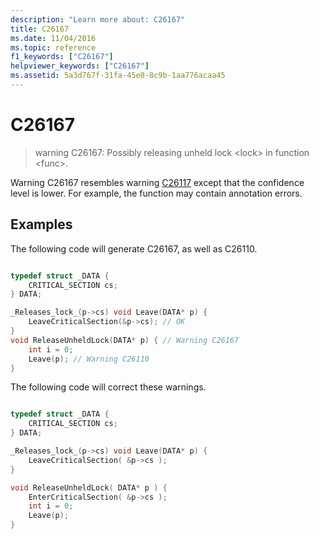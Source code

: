 ```yaml
---
description: "Learn more about: C26167"
title: C26167
ms.date: 11/04/2016
ms.topic: reference
f1_keywords: ["C26167"]
helpviewer_keywords: ["C26167"]
ms.assetid: 5a3d767f-31fa-45e0-8c9b-1aa776acaa45
---
```

# C26167

> warning C26167: Possibly releasing unheld lock \<lock> in function \<func>.

Warning C26167 resembles warning [C26117](../code-quality/c26117.md) except that the confidence level is lower. For example, the function may contain annotation errors.

## Examples

The following code will generate C26167, as well as C26110.

```cpp

typedef struct _DATA {
    CRITICAL_SECTION cs;
} DATA;

_Releases_lock_(p->cs) void Leave(DATA* p) {
    LeaveCriticalSection(&p->cs); // OK
}
void ReleaseUnheldLock(DATA* p) { // Warning C26167
    int i = 0;
    Leave(p); // Warning C26110
}
```

The following code will correct these warnings.

```cpp

typedef struct _DATA {
    CRITICAL_SECTION cs;
} DATA;

_Releases_lock_(p->cs) void Leave(DATA* p) {
    LeaveCriticalSection( &p->cs );
}

void ReleaseUnheldLock( DATA* p ) {
    EnterCriticalSection( &p->cs );
    int i = 0;
    Leave(p);
}
```
